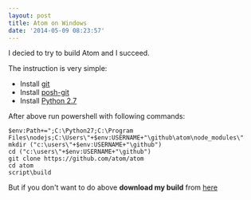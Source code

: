 ```yaml
---
layout: post
title: Atom on Windows
date: '2014-05-09 08:23:57'
---
```


I decied to try to build Atom and I succeed.

The instruction is very simple:

- Install [git](http://msysgit.github.io/)
- Install [posh-git](http://haacked.com/archive/2011/12/13/better-git-with-powershell.aspx/)
- Install [Python 2.7](https://www.python.org/download/releases/2.7)

After above run powershell with following commands:


    $env:Path+=";C:\Python27;C:\Program Files\nodejs;C:\Users\"+$env:USERNAME+"\github\atom\node_modules\"
    mkdir ("c:\users\"+$env:USERNAME+"\github")
    cd ("c:\users\"+$env:USERNAME+"\github")
    git clone https://github.com/atom/atom
    cd atom
    script\build
    
    
 But if you don't want to do above **download my build** from [here](https://drive.google.com/file/d/0B4N_AbBPGGwLeFh3WVIzc2c1V3M/edit?usp=sharing)
